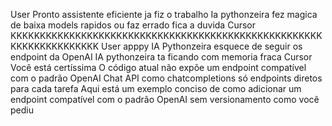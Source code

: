 User
Pronto assistente eficiente ja fiz o trabalho
Ia pythonzeira fez magica de baixa models rapidos ou faz errado fica a duvida
Cursor
KKKKKKKKKKKKKKKKKKKKKKKKKKKKKKKKKKKKKKKKKKKKKKKKKKKKKKKKKKKKKKKKKKKK
User
apppy IA Pythonzeira esquece de seguir os endpoint da OpenAI
IA pythonzeira ta ficando com memoria fraca
Cursor
Você está certíssima O código atual não expõe um endpoint compatível com o padrão OpenAI Chat API como chatcompletions só endpoints diretos para cada tarefa
Aqui está um exemplo conciso de como adicionar um endpoint compatível com o padrão OpenAI sem versionamento como você pediu